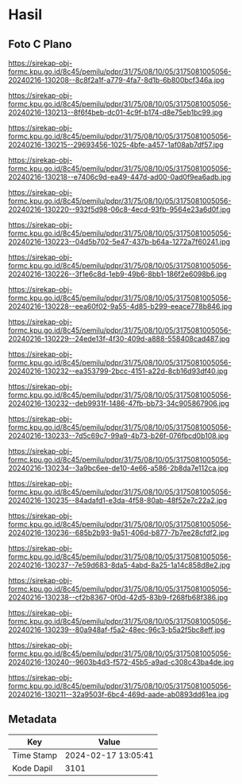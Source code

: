 # Hasil

## Foto C Plano

https://sirekap-obj-formc.kpu.go.id/8c45/pemilu/pdpr/31/75/08/10/05/3175081005056-20240216-130208--8c8f2a1f-a779-4fa7-8d1b-6b800bcf346a.jpg

https://sirekap-obj-formc.kpu.go.id/8c45/pemilu/pdpr/31/75/08/10/05/3175081005056-20240216-130213--8f6f4beb-dc01-4c9f-b174-d8e75eb1bc99.jpg

https://sirekap-obj-formc.kpu.go.id/8c45/pemilu/pdpr/31/75/08/10/05/3175081005056-20240216-130215--29693456-1025-4bfe-a457-1af08ab7df57.jpg

https://sirekap-obj-formc.kpu.go.id/8c45/pemilu/pdpr/31/75/08/10/05/3175081005056-20240216-130218--e7406c9d-ea49-447d-ad00-0ad0f9ea6adb.jpg

https://sirekap-obj-formc.kpu.go.id/8c45/pemilu/pdpr/31/75/08/10/05/3175081005056-20240216-130220--932f5d98-06c8-4ecd-93fb-9564e23a6d0f.jpg

https://sirekap-obj-formc.kpu.go.id/8c45/pemilu/pdpr/31/75/08/10/05/3175081005056-20240216-130223--04d5b702-5e47-437b-b64a-1272a7f60241.jpg

https://sirekap-obj-formc.kpu.go.id/8c45/pemilu/pdpr/31/75/08/10/05/3175081005056-20240216-130226--3f1e6c8d-1eb9-49b6-8bb1-186f2e6098b6.jpg

https://sirekap-obj-formc.kpu.go.id/8c45/pemilu/pdpr/31/75/08/10/05/3175081005056-20240216-130228--eea60f02-9a55-4d85-b299-eeace778b846.jpg

https://sirekap-obj-formc.kpu.go.id/8c45/pemilu/pdpr/31/75/08/10/05/3175081005056-20240216-130229--24ede13f-4f30-409d-a888-558408cad487.jpg

https://sirekap-obj-formc.kpu.go.id/8c45/pemilu/pdpr/31/75/08/10/05/3175081005056-20240216-130232--ea353799-2bcc-4151-a22d-8cb16d93df40.jpg

https://sirekap-obj-formc.kpu.go.id/8c45/pemilu/pdpr/31/75/08/10/05/3175081005056-20240216-130232--deb9931f-1486-47fb-bb73-34c905867906.jpg

https://sirekap-obj-formc.kpu.go.id/8c45/pemilu/pdpr/31/75/08/10/05/3175081005056-20240216-130233--7d5c69c7-99a9-4b73-b26f-076fbcd0b108.jpg

https://sirekap-obj-formc.kpu.go.id/8c45/pemilu/pdpr/31/75/08/10/05/3175081005056-20240216-130234--3a9bc6ee-de10-4e66-a586-2b8da7e112ca.jpg

https://sirekap-obj-formc.kpu.go.id/8c45/pemilu/pdpr/31/75/08/10/05/3175081005056-20240216-130235--84adafd1-e3da-4f58-80ab-48f52e7c22a2.jpg

https://sirekap-obj-formc.kpu.go.id/8c45/pemilu/pdpr/31/75/08/10/05/3175081005056-20240216-130236--685b2b93-9a51-406d-b877-7b7ee28cfdf2.jpg

https://sirekap-obj-formc.kpu.go.id/8c45/pemilu/pdpr/31/75/08/10/05/3175081005056-20240216-130237--7e59d683-8da5-4abd-8a25-1a14c858d8e2.jpg

https://sirekap-obj-formc.kpu.go.id/8c45/pemilu/pdpr/31/75/08/10/05/3175081005056-20240216-130238--cf2b8367-0f0d-42d5-83b9-f268fb68f386.jpg

https://sirekap-obj-formc.kpu.go.id/8c45/pemilu/pdpr/31/75/08/10/05/3175081005056-20240216-130239--80a948af-f5a2-48ec-96c3-b5a2f5bc8eff.jpg

https://sirekap-obj-formc.kpu.go.id/8c45/pemilu/pdpr/31/75/08/10/05/3175081005056-20240216-130240--9603b4d3-f572-45b5-a9ad-c308c43ba4de.jpg

https://sirekap-obj-formc.kpu.go.id/8c45/pemilu/pdpr/31/75/08/10/05/3175081005056-20240216-130211--32a9503f-6bc4-469d-aade-ab0893dd61ea.jpg


## Metadata

| Key        | Value               |
| ---------- | ------------------- |
| Time Stamp | 2024-02-17 13:05:41 |
| Kode Dapil | 3101                |



